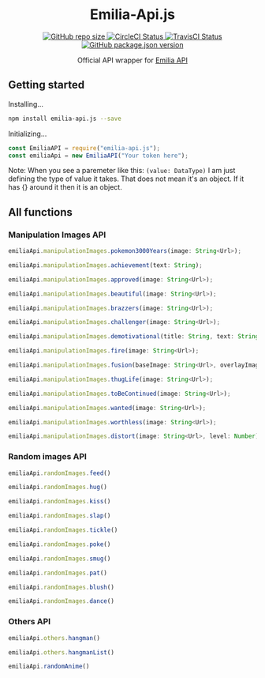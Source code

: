 <h1 align="center">Emilia-Api.js</h1>

<p align="center">
  <a href="#">
    <img alt="GitHub repo size" src="https://img.shields.io/github/repo-size/KurokuTetsuya/emilia-api.js.svg">
  </a>
  <a href='https://circleci.com/gh/KurokuTetsuya/emilia-api.js/'>
    <img src='https://circleci.com/gh/KurokuTetsuya/emilia-api.js/tree/master.svg?style=svg' alt='CircleCI Status' />
  </a>
  <a href='https://travis-ci.org/KurokuTetsuya/emilia-api.js'>
    <img alt="TravisCI Status" src="https://travis-ci.org/KurokuTetsuya/emilia-api.js.svg?branch=master">
  </a>
  <a href='https://github.com/KurokuTetsuya/emilia-api.js/blob/master/package.json'>
    <img alt="GitHub package.json version" src="https://img.shields.io/github/package-json/v/KurokuTetsuya/emilia-api.js.svg">
  </a>
</p>

<p align="center">Official API wrapper for <a href="https://emilia-api.glitch.me">Emilia API</a></p>

## Getting started
Installing...
```bash
npm install emilia-api.js --save
``` 
Initializing...
```js
const EmiliaAPI = require("emilia-api.js");
const emiliaApi = new EmiliaAPI("Your token here");
``` 
Note: When you see a paremeter like this: `(value: DataType)` I am just defining the type of value it takes. That does not mean it's an object. If it has {} around it then it is an object.

## All functions

### Manipulation Images API
```js
emiliaApi.manipulationImages.pokemon3000Years(image: String<Url>);
```
```js
emiliaApi.manipulationImages.achievement(text: String);
```
```js
emiliaApi.manipulationImages.approved(image: String<Url>);
```
```js
emiliaApi.manipulationImages.beautiful(image: String<Url>);
```
```js
emiliaApi.manipulationImages.brazzers(image: String<Url>);
```
```js
emiliaApi.manipulationImages.challenger(image: String<Url>);
```
```js
emiliaApi.manipulationImages.demotivational(title: String, text: String, image: String<Url>);
```
```js
emiliaApi.manipulationImages.fire(image: String<Url>);
```
```js
emiliaApi.manipulationImages.fusion(baseImage: String<Url>, overlayImage: String<Url>);
```
```js
emiliaApi.manipulationImages.thugLife(image: String<Url>);
```
```js
emiliaApi.manipulationImages.toBeContinued(image: String<Url>);
```
```js
emiliaApi.manipulationImages.wanted(image: String<Url>);
```
```js
emiliaApi.manipulationImages.worthless(image: String<Url>);
```
```js
emiliaApi.manipulationImages.distort(image: String<Url>, level: Number);
```

### Random images API
```js
emiliaApi.randomImages.feed()
```
```js
emiliaApi.randomImages.hug()
```
```js
emiliaApi.randomImages.kiss()
```
```js
emiliaApi.randomImages.slap()
```
```js
emiliaApi.randomImages.tickle()
```
```js
emiliaApi.randomImages.poke()
```
```js
emiliaApi.randomImages.smug()
```
```js
emiliaApi.randomImages.pat()
```
```js
emiliaApi.randomImages.blush()
```
```js
emiliaApi.randomImages.dance()
```

### Others API
```js
emiliaApi.others.hangman()
```
```js
emiliaApi.others.hangmanList()
```
```js
emiliaApi.randomAnime()
```
